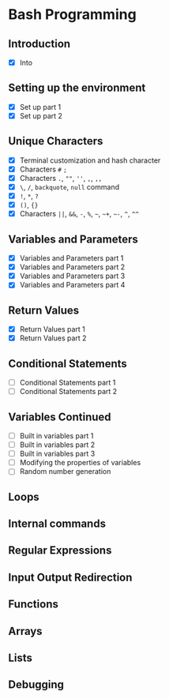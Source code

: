 # Bash Programming

## Introduction
- [x] Into

## Setting up the environment
- [x] Set up part 1
- [x] Set up part 2

## Unique Characters
- [x] Terminal customization and hash character
- [x] Characters `#` `;`
- [x] Characters `.`, `""`, `''`, `,`, `,,`
- [x] `\`, `/`, `backquote`,  `null` command
- [x] `!`, `*`, `?`
- [x]  `()`, `{}`
- [x] Characters `||`, `&&`, `-`, `%`, `~`, `~+`, `~-`, `^`, `^^`

## Variables and Parameters
- [x]  Variables and Parameters part 1
- [x]  Variables and Parameters part 2
- [x]  Variables and Parameters part 3
- [x]  Variables and Parameters part 4

## Return Values
- [x]  Return Values part 1
- [x]  Return Values part 2

## Conditional Statements
- [ ] Conditional Statements part 1
- [ ] Conditional Statements part 2

## Variables Continued
- [ ] Built in variables part 1
- [ ] Built in variables part 2
- [ ] Built in variables part 3
- [ ] Modifying the properties of variables
- [ ] Random number generation

## Loops

## Internal commands

## Regular Expressions

## Input Output Redirection

## Functions

## Arrays

## Lists

## Debugging